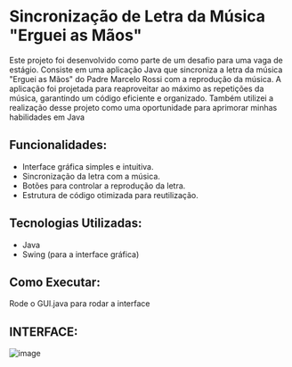 # Sincronização de Letra da Música "Erguei as Mãos"

Este projeto foi desenvolvido como parte de um desafio para uma vaga de estágio. Consiste em uma aplicação Java que sincroniza a letra da música "Erguei as Mãos" do Padre Marcelo Rossi com a reprodução da música. A aplicação foi projetada para reaproveitar ao máximo as repetições da música, garantindo um código eficiente e organizado. Também utilizei a realização desse projeto como uma oportunidade para aprimorar minhas habilidades em Java 

## Funcionalidades:
* Interface gráfica simples e intuitiva.
* Sincronização da letra com a música.
* Botões para controlar a reprodução da letra.
* Estrutura de código otimizada para reutilização.

## Tecnologias Utilizadas:
* Java
* Swing (para a interface gráfica)

## Como Executar:
Rode o GUI.java para rodar a interface

## INTERFACE:
![image](https://github.com/felips2ribeiro/Desafio-musica-erguei-as-maos/assets/139786186/7883cbb9-1c5c-4507-a67c-1e19f65af837)
